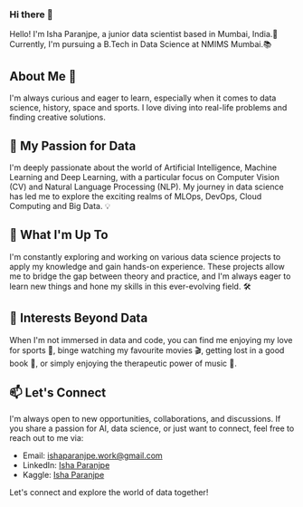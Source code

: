 ### Hi there 👋

Hello! I'm Isha Paranjpe, a junior data scientist based in Mumbai, India.🌆
Currently, I'm pursuing a B.Tech in Data Science at NMIMS Mumbai.📚

## About Me 🚀

I'm always curious and eager to learn, especially when it comes to data science, history, space and sports. I love diving into real-life problems and finding creative solutions. 

## 🌟 My Passion for Data

I'm deeply passionate about the world of Artificial Intelligence, Machine Learning and Deep Learning, with a particular focus on Computer Vision (CV) and Natural Language Processing (NLP). 
My journey in data science has led me to explore the exciting realms of MLOps, DevOps, Cloud Computing and Big Data. 💡

## 💼 What I'm Up To

I'm constantly exploring and working on various data science projects to apply my knowledge and gain hands-on experience. These projects allow me to bridge the gap between theory and practice, and I'm always eager to learn new things and hone my skills in this ever-evolving field. 🛠️

## 🌱 Interests Beyond Data

When I'm not immersed in data and code, you can find me enjoying my love for sports 🏀, binge watching my favourite movies 🎬, getting lost in a good book 📖, or simply enjoying the therapeutic power of music 🎵.

## 📫 Let's Connect

I'm always open to new opportunities, collaborations, and discussions. If you share a passion for AI, data science, or just want to connect, feel free to reach out to me via:
- Email: [ishaparanjpe.work@gmail.com](mailto:ishaparanjpe.work@gmail.com)
- LinkedIn: [Isha Paranjpe](https://www.linkedin.com/in/isha-paranjpe/)
- Kaggle: [Isha Paranjpe](https://www.kaggle.com/ishaparanjpe)

Let's connect and explore the world of data together! 
